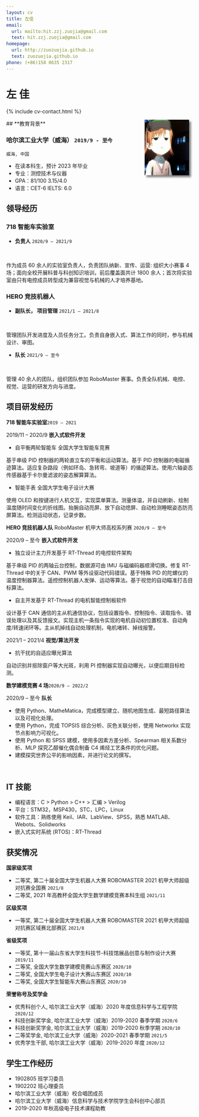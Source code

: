 ```yaml
---
layout: cv
title: 左佳
email:
  url: mailto:hit.zzj.zuojia@gmail.com
  text: hit.zzj.zuojia@gmail.com
homepage:
  url: http://zuozuojia.github.io
  text: zuozuojia.github.io
phone: (+86)158 0635 2317
---
```


# **左 佳**
<!-- <img style="float:right" src="https://img-blog.csdnimg.cn/2020071713464647.png" width = "200" height = "250" alt="1" /> -->
<!-- <img src="https://img-blog.csdnimg.cn/2020071713464647.png" width="120px" height="150px" style="float:right 5px 5px 5px rgba(0,0,0,.5);"> -->
<!-- <img src="https://img-blog.csdnimg.cn/2020071713464647.png" width="5%"> -->
<!--
include contact information from the front matter
Supported arguments:
    - homepage: url, text
    - phone
    - email
-->

{% include cv-contact.html %}

<div>
  <div style="float: right;margin-right: 10px;">
    <img src="./images/1.jpg" width="120px" height="150px" style="box-shadow: 5px 5px 5px rgba(0,0,0,.5);">
  </div>
</div>
## **教育背景**

### **哈尔滨工业大学（威海）** `2019/9 - 至今`

```
威海, 中国
```
- 在读本科生，预计 2023 年毕业
- 专业：测控技术与仪器
- GPA：81/100     3.15/4.0
- 语言：CET-6     IELTS: 6.0

## **领导经历**

### **718 智能车实验室** <!-- (https://zuozuojia.github.io/posts/Introduction/)-->
- **负责人** `2020/9 – 2021/9`
<br> 

作为成员 60 余人的实验室负责人，负责团队纳新、宣传、运营: 组织大小赛事 4 场；面向全校开展科普与科创知识培训，前后覆盖面共计 1800 余人；首次将实验室由只有电控成员转型成为兼容视觉与机械的人才培养基地。 <br>
 <!-- 
[[PDF]({{ page.homepage.url }}/assets/uist-21-recode.pdf)]
[[BibTeX]({{ page.homepage.url }}/assets/uist-21-recode.txt)]
[[video preview](https://youtu.be/fMdHK9UrgQ4)]
[[talk](https://youtu.be/_GQ8E7EMMws)]-->

### **HERO 竞技机器人** <!-- (https://zuozuojia.github.io/posts/Introduction/)`2020/9 – 至今`-->
- **副队长， 项目管理** `2021/1 – 2021/8`
<br> 

管理团队开发进度及人员任务分工。负责自身嵌入式、算法工作的同时，参与机械设计、审图。 <br>
 <!-- 
[[PDF]({{ page.homepage.url }}/assets/uist-21-recode.pdf)]
[[BibTeX]({{ page.homepage.url }}/assets/uist-21-recode.txt)]
[[video preview](https://youtu.be/fMdHK9UrgQ4)]
[[talk](https://youtu.be/_GQ8E7EMMws)]-->

- **队长** `2021/9 – 至今`
<br> 

管理 40 余人的团队，组织团队参加 RoboMaster 赛事。负责全队机械、电控、视觉、运营的研发方向与进度。 <br>
 <!-- 
[[PDF]({{ page.homepage.url }}/assets/uist-21-recode.pdf)]
[[BibTeX]({{ page.homepage.url }}/assets/uist-21-recode.txt)]
[[video preview](https://youtu.be/fMdHK9UrgQ4)]
[[talk](https://youtu.be/_GQ8E7EMMws)]-->


## **项目研发经历**
**718 智能车实验室**`2019 – 2021`

2019/11 – 2020/9 **嵌入式软件开发**
<br> 
- 自平衡两轮智能车 全国大学生智能车竞赛

基于串级 PID 控制器的两轮直立车的平衡和运动算法。基于 PID 控制器的电磁循迹算法。适应复杂路段（例如环岛、急转弯、坡道等）的循迹算法。使用六轴姿态传感器基于卡尔曼滤波的姿态解算算法。
- 智能手表 全国大学生电子设计大赛

使用 OLED 和按键进行人机交互，实现菜单算法。测量体温，并自动刷新、绘制温度随时间变化的折线图。抬腕自动亮屏、放下自动熄屏、自动检测睡眠姿态防亮屏算法。检测运动状态，记录步数。
<br>
 <!-- 
[[PDF](http://penrose.ink/media/Penrose_SIGGRAPH2020.pdf)]
[[BibTeX]({{ page.homepage.url }}/assets/siggraph20-penrose.txt)]
[[www](http://penrose.ink/siggraph20.html)]
[[repo](https://github.com/penrose/penrose)]-->

**HERO 竞技机器人队** RoboMaster 机甲大师高校系列赛 `2020/9 – 至今`

2020/9 – 至今 **嵌入式软件开发**
<br> 
- 独立设计主力开发基于 RT-Thread 的电控软件架构

基于串级 PID 的两轴云台控制，数据源可由 IMU 与磁编码器顺滑切换。修复 RT-Thread 中的关于 CAN、PWM 等外设驱动代码错误。基于特殊 PID 的陀螺仪的温度控制器算法。遥控控制机器人发弹、运动等算法。基于视觉的自动瞄准打击目标算法。
- 自主开发基于 RT-Thread 的电机智能控制板软件

设计基于 CAN 通信的主从机通信协议，包括设置指令、控制指令、读取指令、错误处理以及其反馈报文。实现主机一条指令实现的电机自动初位置校准、自动角度/转速闭环等。主从机掉线自动处理机制，电机堵转、掉线报警。
<br>

2021/1 – 2021/4	**视觉/算法开发**
<br> 
- 抗干扰的自适应曝光算法

自动识别并抠除窗户等大光斑，利用 PI 控制器实现自动曝光，以便后期目标检测。
<br>
 <!-- 
[[PDF](http://penrose.ink/media/Penrose_SIGGRAPH2020.pdf)]
[[BibTeX]({{ page.homepage.url }}/assets/siggraph20-penrose.txt)]
[[www](http://penrose.ink/siggraph20.html)]
[[repo](https://github.com/penrose/penrose)]-->

**数学建模竞赛 4 场**`2020/9 – 2022/2`

2020/9 – 至今	**队长**
<br> 
- 使用 Python、MatheMatica，完成模型建立、随机地图生成、最短路径算法以及可视化处理。
- 使用 Python，完成 TOPSIS 综合分析、灰色关联分析，使用 Networkx 实现节点影响力可视化。
- 使用 Python 和 SPSS 建模，使用多因素方差分析、Spearman 相关系数分析、MLP 探究乙醇催化偶合制备 C4 烯烃工艺条件的优化问题。
- 建模探究世界公平的影响因素，并进行论文的撰写。
<br>
 <!-- 
[[PDF](http://penrose.ink/media/Penrose_SIGGRAPH2020.pdf)]
[[BibTeX]({{ page.homepage.url }}/assets/siggraph20-penrose.txt)]
[[www](http://penrose.ink/siggraph20.html)]
[[repo](https://github.com/penrose/penrose)]-->



## **IT 技能**
- 编程语言：C > Python > C++ > 汇编 > Verilog
- 平台：STM32，MSP430，STC，LPC，Linux
- 软件工具：熟练使用 Keil、IAR、LabView、SPSS，熟悉 MATLAB、Webots、Solidworks
- 嵌入式实时系统 (RTOS)：RT-Thread


## **获奖情况**
**国家级奖项**
- 二等奖, 第二十届全国大学生机器人大赛 ROBOMASTER 2021 机甲大师超级对抗赛全国赛 `2021/8`
- 二等奖, 2021 年高教杯全国大学生数学建模竞赛本科生组 `2021/11`

**区级奖项**
- 一等奖, 第二十届全国大学生机器人大赛 ROBOMASTER 2021 机甲大师超级对抗赛区域赛北部赛区 `2021/8`

**省级奖项**
- 一等奖, 第十一届山东省大学生科技节-科技馆展品创意与制作设计大赛 `2019/11`
- 二等奖, 全国大学生数学建模竞赛山东赛区 `2020/10`
- 二等奖, 全国大学生电子设计大赛山东赛区 `2020/10`
- 二等奖, 全国大学生智能车大赛山东赛区 `2020/10`

**荣誉称号及奖学金**
- 优秀科创个人, 哈尔滨工业大学（威海）2020 年度信息科学与工程学院 `2020/12`
- 科技创新奖学金, 哈尔滨工业大学（威海）2019-2020 春季学期 `2020/6`
- 科技创新奖学金, 哈尔滨工业大学（威海）2019-2020 秋季学期 `2020/10`
- 二等奖学金, 哈尔滨工业大学（威海）2020-2021 春季学期 `2021/5`
- 优秀学生干部, 哈尔滨工业大学（威海）2019-2020 年度 `2020/12`

## **学生工作经历**
- 1902805 班学习委员
- 1902202 班心理委员
- 哈尔滨工业大学（威海）校合唱团成员
- 哈尔滨工业大学（威海）信息科学与技术学院学生会科创中心部员
- 2019-2020 年秋高级电子技术课程助教

<!-- ### Footer

Last updated: May 2013 -->
